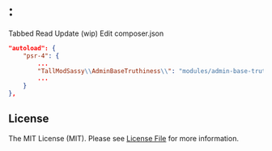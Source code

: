 # :
Tabbed Read Update (wip) 
Edit composer.json
```json
"autoload": {
    "psr-4": {
        ...
        "TallModSassy\\AdminBaseTruthiness\\": "modules/admin-base-truthiness/src",
        ...
    }
},  
```

## License

The MIT License (MIT). Please see [License File](LICENSE.md) for more information.
